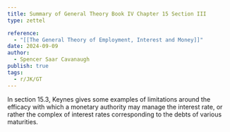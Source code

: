 ```yaml
---
title: Summary of General Theory Book IV Chapter 15 Section III
type: zettel

reference:
  - "[[The General Theory of Employment, Interest and Money]]"
date: 2024-09-09
author:
  - Spencer Saar Cavanaugh
publish: true
tags:
  - r/JK/GT
---
```


In section 15.3, Keynes gives some examples of limitations around the efficacy with which a monetary authority may manage the interest rate, or rather the complex of interest rates corresponding to the debts of various maturities.
